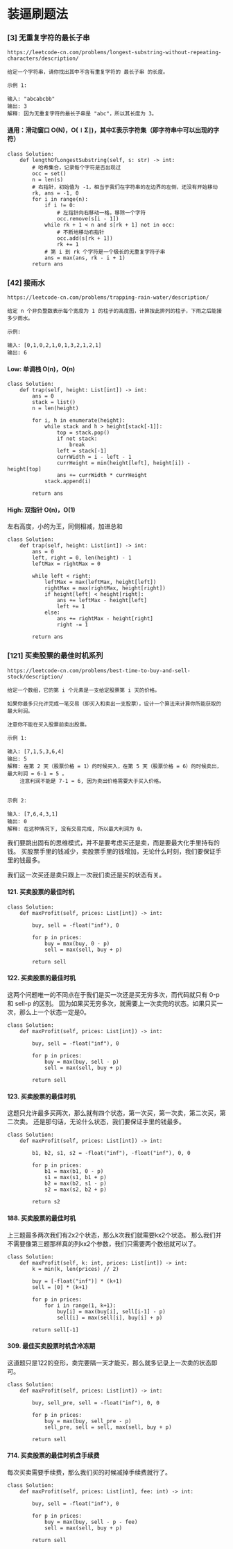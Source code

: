 # 装逼刷题法

### [3] 无重复字符的最长子串

```
https://leetcode-cn.com/problems/longest-substring-without-repeating-characters/description/

给定一个字符串，请你找出其中不含有重复字符的 最长子串 的长度。

示例 1:

输入: "abcabcbb"
输出: 3 
解释: 因为无重复字符的最长子串是 "abc"，所以其长度为 3。
```

#### 通用：滑动窗口 O(N)，O(∣Σ∣)，其中Σ表示字符集（即字符串中可以出现的字符）
```
class Solution:
    def lengthOfLongestSubstring(self, s: str) -> int:
        # 哈希集合，记录每个字符是否出现过
        occ = set()
        n = len(s)
        # 右指针，初始值为 -1，相当于我们在字符串的左边界的左侧，还没有开始移动
        rk, ans = -1, 0
        for i in range(n):
            if i != 0:
                # 左指针向右移动一格，移除一个字符
                occ.remove(s[i - 1])
            while rk + 1 < n and s[rk + 1] not in occ:
                # 不断地移动右指针
                occ.add(s[rk + 1])
                rk += 1
            # 第 i 到 rk 个字符是一个极长的无重复字符子串
            ans = max(ans, rk - i + 1)
        return ans
```

### [42] 接雨水
```
https://leetcode-cn.com/problems/trapping-rain-water/description/

给定 n 个非负整数表示每个宽度为 1 的柱子的高度图，计算按此排列的柱子，下雨之后能接多少雨水。

示例:

输入: [0,1,0,2,1,0,1,3,2,1,2,1]
输出: 6
```
#### Low: 单调栈 O(n)，O(n)
```
class Solution:
    def trap(self, height: List[int]) -> int:
        ans = 0
        stack = list()
        n = len(height)
        
        for i, h in enumerate(height):
            while stack and h > height[stack[-1]]:
                top = stack.pop()
                if not stack:
                    break
                left = stack[-1]
                currWidth = i - left - 1
                currHeight = min(height[left], height[i]) - height[top]
                ans += currWidth * currHeight
            stack.append(i)
        
        return ans
```

#### High: 双指针 O(n)，O(1)
左右高度，小的为王，同侧相减，加进总和

```
class Solution:
    def trap(self, height: List[int]) -> int:
        ans = 0
        left, right = 0, len(height) - 1
        leftMax = rightMax = 0

        while left < right:
            leftMax = max(leftMax, height[left])
            rightMax = max(rightMax, height[right])
            if height[left] < height[right]:
                ans += leftMax - height[left]
                left += 1
            else:
                ans += rightMax - height[right]
                right -= 1
        
        return ans
```

### [121] 买卖股票的最佳时机系列

```
https://leetcode-cn.com/problems/best-time-to-buy-and-sell-stock/description/

给定一个数组，它的第 i 个元素是一支给定股票第 i 天的价格。

如果你最多只允许完成一笔交易（即买入和卖出一支股票），设计一个算法来计算你所能获取的最大利润。

注意你不能在买入股票前卖出股票。

示例 1:

输入: [7,1,5,3,6,4]
输出: 5
解释: 在第 2 天（股票价格 = 1）的时候买入，在第 5 天（股票价格 = 6）的时候卖出，最大利润 = 6-1 = 5 。
⁠    注意利润不能是 7-1 = 6, 因为卖出价格需要大于买入价格。


示例 2:

输入: [7,6,4,3,1]
输出: 0
解释: 在这种情况下, 没有交易完成, 所以最大利润为 0。
```

我们要跳出固有的思维模式，并不是要考虑买还是卖，而是要最大化手里持有的钱。
买股票手里的钱减少，卖股票手里的钱增加，无论什么时刻，我们要保证手里的钱最多。

我们这一次买还是卖只跟上一次我们卖还是买的状态有关。

#### 121. 买卖股票的最佳时机
```
class Solution:
    def maxProfit(self, prices: List[int]) -> int:
        
        buy, sell = -float("inf"), 0

        for p in prices:
            buy = max(buy, 0 - p)
            sell = max(sell, buy + p)

        return sell
```

#### 122. 买卖股票的最佳时机
这两个问题唯一的不同点在于我们是买一次还是买无穷多次，而代码就只有 0-p 和 sell-p 的区别。
因为如果买无穷多次，就需要上一次卖完的状态。如果只买一次，那么上一个状态一定是0。

```
class Solution:
    def maxProfit(self, prices: List[int]) -> int:
        
        buy, sell = -float("inf"), 0

        for p in prices:
            buy = max(buy, sell - p)
            sell = max(sell, buy + p)

        return sell

```

#### 123. 买卖股票的最佳时机
这题只允许最多买两次，那么就有四个状态，第一次买，第一次卖，第二次买，第二次卖。
还是那句话，无论什么状态，我们要保证手里的钱最多。

```
class Solution:
    def maxProfit(self, prices: List[int]) -> int:

        b1, b2, s1, s2 = -float("inf"), -float("inf"), 0, 0

        for p in prices:
            b1 = max(b1, 0 - p)
            s1 = max(s1, b1 + p)
            b2 = max(b2, s1 - p)
            s2 = max(s2, b2 + p)
            
        return s2
```

#### 188. 买卖股票的最佳时机
上三题最多两次我们有2x2个状态，那么k次我们就需要kx2个状态。
那么我们并不需要像第三题那样真的列kx2个参数，我们只需要两个数组就可以了。

```
class Solution:
    def maxProfit(self, k: int, prices: List[int]) -> int:
        k = min(k, len(prices) // 2)

        buy = [-float("inf")] * (k+1)
        sell = [0] * (k+1)

        for p in prices:
            for i in range(1, k+1):
                buy[i] = max(buy[i], sell[i-1] - p)
                sell[i] = max(sell[i], buy[i] + p)

        return sell[-1]

```

#### 309. 最佳买卖股票时机含冷冻期
这道题只是122的变形，卖完要隔一天才能买，那么就多记录上一次卖的状态即可。


```
class Solution:
    def maxProfit(self, prices: List[int]) -> int:

        buy, sell_pre, sell = -float("inf"), 0, 0

        for p in prices:
            buy = max(buy, sell_pre - p)
            sell_pre, sell = sell, max(sell, buy + p)
                 
        return sell
```

#### 714. 买卖股票的最佳时机含手续费
每次买卖需要手续费，那么我们买的时候减掉手续费就行了。

```
class Solution:
    def maxProfit(self, prices: List[int], fee: int) -> int:

        buy, sell = -float("inf"), 0

        for p in prices:
            buy = max(buy, sell - p - fee)
            sell = max(sell, buy + p)
        
        return sell
```